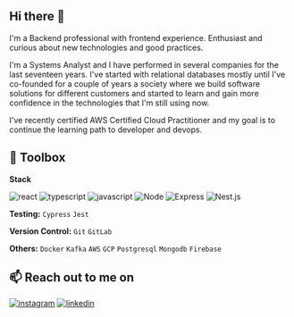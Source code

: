 ## Hi there 👋

I'm a Backend professional with frontend experience.
Enthusiast and curious about new technologies and good practices.

I'm a Systems Analyst and I have performed in several companies for the last seventeen years. I've started with relational databases mostly until I've co-founded for a couple of years a society where we build software solutions for different customers and started to learn and gain more confidence in the technologies that I'm still using now.

I've recently certified AWS Certified Cloud Practitioner and my goal is to continue the learning path to developer and devops.

## 🔧 Toolbox

**Stack**

![react](https://img.shields.io/badge/react-1DA1F2?style=for-the-badge&logo=react&logoColor=white) 
![typescript](https://img.shields.io/badge/typescript-blue?style=for-the-badge&logo=typescript&logoColor=white) 
![javascript](https://img.shields.io/badge/javascript-yellow?style=for-the-badge&logo=javascript&logoColor=white)
![Node](https://img.shields.io/badge/node.js-026e00?style=for-the-badge&logo=node.js&logoColor=white) 
![Express](https://img.shields.io/badge/express-white?style=for-the-badge&logo=express&logoColor=black) 
![Nest.js](https://img.shields.io/badge/nestjs-ea2845?style=for-the-badge&logo=nestjs&logoColor=white)

**Testing:** 
`Cypress` `Jest`

**Version Control:** `Git` `GitLab`

**Others:** `Docker` `Kafka` `AWS` `GCP` `Postgresql` `Mongodb` `Firebase`

## 📫 Reach out to me on
[![instagram](https://img.shields.io/badge/instagram-purple?style=for-the-badge&logo=instagram&logoColor=white)](https://www.instagram.com/esteban.m.p.a/)
[![linkedin](https://img.shields.io/badge/linkedin-0A66C2?style=for-the-badge&logo=linkedin&logoColor=white)](www.linkedin.com/in/estebanmpa/)



 


